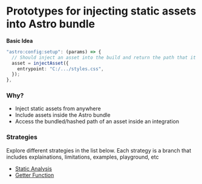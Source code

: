 # Prototypes for injecting static assets into Astro bundle

**Basic Idea**

```ts
"astro:config:setup": (params) => {
  // Should inject an asset into the build and return the path that it is available at client side
  asset = injectAsset({
    entrypoint: "C:/.../styles.css",
  });
},
```

### Why?

- Inject static assets from anywhere
- Include assets inside the Astro bundle
- Access the bundled/hashed path of an asset inside an integration

### Strategies

Explore different strategies in the list below. Each strategy is a branch that includes explainations, limitations, examples, playground, etc

- [Static Analysis](https://github.com/BryceRussell/inject-asset-prototype/tree/static-analysis)
- [Getter Function](https://github.com/BryceRussell/inject-asset-prototype/tree/getter-function)